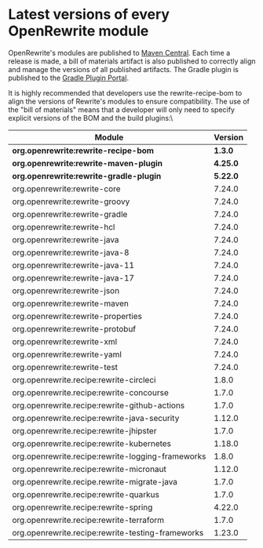 # Latest versions of every OpenRewrite module

OpenRewrite's modules are published to [Maven Central](https://search.maven.org/search?q=org.openrewrite). Each time a release is made, a bill of materials artifact is also published to correctly align and manage the versions of all published artifacts. The Gradle plugin is published to the [Gradle Plugin Portal](https://plugins.gradle.org/plugin/org.openrewrite.rewrite).

It is highly recommended that developers use the rewrite-recipe-bom to align the versions of Rewrite's modules to ensure compatibility. The use of the "bill of materials" means that a developer will only need to specify explicit versions of the BOM and the build plugins:\


| Module                                            | Version    |
| ------------------------------------------------- | ---------- |
| **org.openrewrite:rewrite-recipe-bom**            | **1.3.0**  |
| **org.openrewrite:rewrite-maven-plugin**          | **4.25.0** |
| **org.openrewrite:rewrite-gradle-plugin**         | **5.22.0** |
| org.openrewrite:rewrite-core                      | 7.24.0     |
| org.openrewrite:rewrite-groovy                    | 7.24.0     |
| org.openrewrite:rewrite-gradle                    | 7.24.0     |
| org.openrewrite:rewrite-hcl                       | 7.24.0     |
| org.openrewrite:rewrite-java                      | 7.24.0     |
| org.openrewrite:rewrite-java-8                    | 7.24.0     |
| org.openrewrite:rewrite-java-11                   | 7.24.0     |
| org.openrewrite:rewrite-java-17                   | 7.24.0     |
| org.openrewrite:rewrite-json                      | 7.24.0     |
| org.openrewrite:rewrite-maven                     | 7.24.0     |
| org.openrewrite:rewrite-properties                | 7.24.0     |
| org.openrewrite:rewrite-protobuf                  | 7.24.0     |
| org.openrewrite:rewrite-xml                       | 7.24.0     |
| org.openrewrite:rewrite-yaml                      | 7.24.0     |
| org.openrewrite:rewrite-test                      | 7.24.0     |
| org.openrewrite.recipe:rewrite-circleci           | 1.8.0      |
| org.openrewrite.recipe:rewrite-concourse          | 1.7.0      |
| org.openrewrite.recipe:rewrite-github-actions     | 1.7.0      |
| org.openrewrite.recipe:rewrite-java-security      | 1.12.0     |
| org.openrewrite.recipe:rewrite-jhipster           | 1.7.0      |
| org.openrewrite.recipe:rewrite-kubernetes         | 1.18.0     |
| org.openrewrite.recipe:rewrite-logging-frameworks | 1.8.0      |
| org.openrewrite.recipe:rewrite-micronaut          | 1.12.0     |
| org.openrewrite.recipe.rewrite-migrate-java       | 1.7.0      |
| org.openrewrite.recipe:rewrite-quarkus            | 1.7.0      |
| org.openrewrite.recipe:rewrite-spring             | 4.22.0     |
| org.openrewrite.recipe:rewrite-terraform          | 1.7.0      |
| org.openrewrite.recipe:rewrite-testing-frameworks | 1.23.0     |
